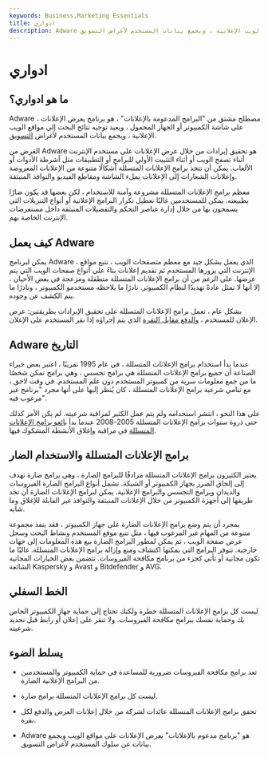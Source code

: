 ```yaml
---
keywords: Business,Marketing Essentials
title: ادواري
description: Adware هو برنامج يعرض الإعلانات على الكمبيوتر ، ويعيد توجيه نتائج البحث إلى مواقع الويب الإعلانية ، ويجمع بيانات المستخدم لأغراض التسويق.
---
```


# ادواري
## ما هو ادواري؟

Adware ، مصطلح مشتق من "البرامج المدعومة بالإعلانات" ، هو برنامج يعرض الإعلانات على شاشة الكمبيوتر أو الجهاز المحمول ، ويعيد توجيه نتائج البحث إلى مواقع الويب الإعلانية ، ويجمع بيانات المستخدم لأغراض [التسويق](/marketing).

الغرض من Adware هو تحقيق إيرادات من خلال عرض الإعلانات على مستخدم الإنترنت أثناء تصفح الويب أو أثناء التثبيت الأولي للبرامج أو التطبيقات مثل أشرطة الأدوات أو الألعاب. يمكن أن تتخذ برامج الإعلانات المتسللة أشكالًا متنوعة من الإعلانات المعروضة وإعلانات الشعارات إلى الإعلانات بملء الشاشة ومقاطع الفيديو والنوافذ المنبثقة.

معظم برامج الإعلانات المتسللة مشروعة وآمنة للاستخدام ، لكن بعضها قد يكون ضارًا بطبيعته. يمكن للمستخدمين غالبًا تعطيل تكرار البرامج الإعلانية أو أنواع التنزيلات التي يسمحون بها من خلال إدارة عناصر التحكم والتفضيلات المنبثقة داخل مستعرضات الإنترنت الخاصة بهم.

## كيف يعمل Adware

يمكن لبرنامج Adware ، الذي يعمل بشكل جيد مع معظم متصفحات الويب ، تتبع مواقع الإنترنت التي يزورها المستخدم ثم تقديم إعلانات بناءً على أنواع صفحات الويب التي يتم عرضها. على الرغم من أن برامج الإعلانات المتسللة متطفلة ومزعجة في بعض الأحيان ، إلا أنها لا تمثل عادةً تهديدًا لنظام الكمبيوتر. نادرًا ما يلاحظه مستخدمو الكمبيوتر ، ونادرًا ما يتم الكشف عن وجوده.

بشكل عام ، تعمل برامج الإعلانات المتسللة على تحقيق الإيرادات بطريقتين: عرض الإعلان للمستخدم ، [والدفع مقابل النقرة](/cpc) الذي يتم إجراؤه إذا نقر المستخدم على الإعلان.

## Adware التاريخ

عندما بدأ استخدام برامج الإعلانات المتسللة ، في عام 1995 تقريبًا ، اعتبر بعض خبراء الصناعة أن جميع برامج الإعلانات المتسللة هي برامج تجسس ، وهي برامج تمكن شخصًا ما من جمع معلومات سرية من كمبيوتر المستخدم دون علم المستخدم. في وقت لاحق ، مع تنامي شرعية برامج الإعلانات المتسللة ، كان يُنظر إليها على أنها مجرد "برنامج غير مرغوب فيه".

على هذا النحو ، انتشر استخدامه ولم يتم عمل الكثير لمراقبة شرعيته. لم يكن الأمر كذلك حتى ذروة سنوات برامج الإعلانات المتسللة 2005-2008 عندما بدأ [بائعو برامج الإعلانات المتسللة](/vendor) في مراقبة وإغلاق الأنشطة المشكوك فيها.

## برامج الإعلانات المتسللة والاستخدام الضار

يعتبر الكثيرون برامج الإعلانات المتسللة مرادفًا للبرامج الضارة ، وهي برامج ضارة تهدف إلى إلحاق الضرر بجهاز الكمبيوتر أو الشبكة. تشمل أنواع البرامج الضارة الفيروسات والديدان وبرامج التجسس والبرامج الإعلانية. يمكن لبرامج الإعلانات الضارة أن تجد طريقها إلى أجهزة الكمبيوتر من خلال الإعلانات المنبثقة والنوافذ غير القابلة للإغلاق وما شابه.

بمجرد أن يتم وضع برامج الإعلانات الضارة على جهاز الكمبيوتر ، فقد ينفذ مجموعة متنوعة من المهام غير المرغوب فيها ، مثل تتبع موقع المستخدم ونشاط البحث وسجل عرض صفحة الويب ، ثم يمكن لمطور البرامج الضارة بيع هذه المعلومات إلى جهات خارجية. تتوفر البرامج التي يمكنها اكتشاف ومنع وإزالة برامج الإعلانات المتسللة. غالبًا ما تكون مجانية أو تأتي كجزء من برنامج مكافحة الفيروسات. تتضمن بعض الخيارات المجانية الشائعة Kaspersky و Avast و Bitdefender و AVG.

## الخط السفلي

ليست كل برامج الإعلانات المتسللة خطرة ولكنك تحتاج إلى حماية جهاز الكمبيوتر الخاص بك وحماية نفسك ببرامج مكافحة الفيروسات. ولا تنقر على إعلان أو رابط قبل تحديد شرعيته.

## يسلط الضوء

- تعد برامج مكافحة الفيروسات ضرورية للمساعدة في حماية الكمبيوتر والمستخدمين من البرامج الإعلانية الضارة.

- ليست كل برامج الإعلانات المتسللة برامج ضارة.

- تحقق برامج الإعلانات المتسللة عائدات لشركة من خلال إعلانات العرض والدفع لكل نقرة.

- Adware هو "برنامج مدعوم بالإعلانات" يعرض الإعلانات على مواقع الويب ويجمع بيانات عن سلوك المستخدم لأغراض التسويق.

